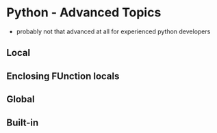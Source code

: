 # Python - Advanced Topics
* probably not that advanced at all for experienced python developers

## Local

## Enclosing FUnction locals

## Global

## Built-in
